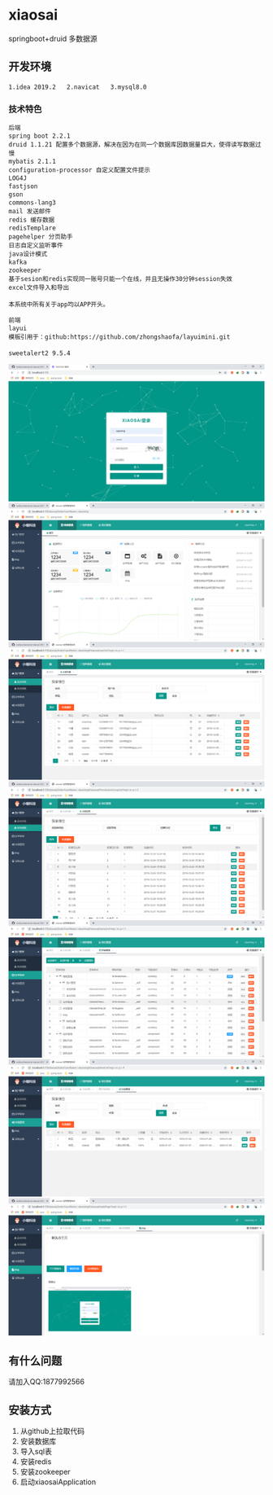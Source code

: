 # xiaosai
springboot+druid 多数据源

## 开发环境
```
1.idea 2019.2   2.navicat   3.mysql8.0
```
### 技术特色
```
后端
spring boot 2.2.1
druid 1.1.21 配置多个数据源，解决在因为在同一个数据库因数据量巨大，使得读写数据过慢
mybatis 2.1.1
configuration-processor 自定义配置文件提示
LOG4J
fastjson
gson
commons-lang3
mail 发送邮件
redis 缓存数据
redisTemplare
pagehelper 分页助手
日志自定义监听事件
java设计模式
kafka
zookeeper
基于sesion和redis实现同一账号只能一个在线，并且无操作30分钟session失效
excel文件导入和导出

本系统中所有关于app均以APP开头。
```
```
前端
layui
模板引用于：github:https://github.com/zhongshaofa/layuimini.git

sweetalert2 9.5.4
```
![image](https://github.com/cozilyo/xiaosai/blob/master/src/main/resources/static/readmeImg/login.1.png)
![image](https://github.com/cozilyo/xiaosai/blob/master/src/main/resources/static/readmeImg/index.1.png)
![image](https://github.com/cozilyo/xiaosai/blob/master/src/main/resources/static/readmeImg/user.1.png)
![image](https://github.com/cozilyo/xiaosai/blob/master/src/main/resources/static/readmeImg/permiss.1.png)
![image](https://github.com/cozilyo/xiaosai/blob/master/src/main/resources/static/readmeImg/menu.1.png)
![image](https://github.com/cozilyo/xiaosai/blob/master/src/main/resources/static/readmeImg/time.1.png)
![image](https://github.com/cozilyo/xiaosai/blob/master/src/main/resources/static/readmeImg/blog.1.png)
## 有什么问题
请加入QQ:1877992566

## 安装方式
1. 从github上拉取代码
2. 安装数据库
3. 导入sql表
4. 安装redis
5. 安装zookeeper
6. 启动xiaosaiApplication


